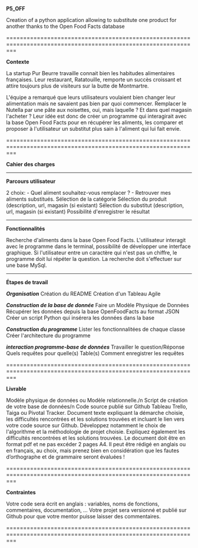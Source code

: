 **P5_OFF**

Creation of a python application allowing to substitute one product for another thanks to the Open Food Facts database

===============================================================================================================

**Contexte**

La startup Pur Beurre travaille connait bien les habitudes alimentaires françaises. Leur restaurant, Ratatouille, remporte un 
succès croissant et attire toujours plus de visiteurs sur la butte de Montmartre.

L'équipe a remarqué que leurs utilisateurs voulaient bien changer leur alimentation mais ne savaient pas bien par quoi commencer. 
Remplacer le Nutella par une pâte aux noisettes, oui, mais laquelle ? Et dans quel magasin l'acheter ? Leur idée est donc de 
créer un programme qui interagirait avec la base Open Food Facts pour en récupérer les aliments, les comparer et proposer à 
l'utilisateur un substitut plus sain à l'aliment qui lui fait envie.

===============================================================================================================

**Cahier des charges**

---------------------------------------------------------------------------------------------------------------

**Parcours utilisateur**

2 choix:  - Quel aliment souhaitez-vous remplacer ?
          - Retrouver mes aliments substitués.
Sélection de la catégorie
Sélection du produit (description, url, magasin (si existant)
Sélection du substitut (description, url, magasin (si existant)
Possibilité d'enregistrer le résultat

---------------------------------------------------------------------------------------------------------------

**Fonctionnalités**

Recherche d'aliments dans la base Open Food Facts.
L'utilisateur interagit avec le programme dans le terminal, possibilité de développer une interface graphique.
Si l'utilisateur entre un caractère qui n'est pas un chiffre, le programme doit lui répéter la question.
La recherche doit s'effectuer sur une base MySql.

---------------------------------------------------------------------------------------------------------------

**Étapes de travail**

***Organisation***
Création du README
Création d'un Tableau Agile

***Construction de la base de donnée***
Faire un Modèle Physique de Données
Récupérer les données depuis la base OpenFoodFacts au format JSON
Créer un script Python qui insérera les données dans la base

***Construction du programme***
Lister les fonctionnalitées de chaque classe
Créer l'architecture du programme

***interaction programme-base de données***
Travailler le question/Réponse
Quels requêtes pour quelle(s) Table(s)
Comment enregistrer les requêtes

===============================================================================================================

**Livrable**

Modèle physique de données ou Modèle relationnelle./n
Script de création de votre base de données/n
Code source publié sur Github
Tableau Trello, Taiga ou Pivotal Tracker.
Document texte expliquant la démarche choisie, les difficultés rencontrées et les solutions trouvées et incluant le lien vers 
votre code source sur Github. Développez notamment le choix de l'algorithme et la méthodologie de projet choisie. Expliquez 
également les difficultés rencontrées et les solutions trouvées. Le document doit être en format pdf et ne pas excéder 2 pages 
A4. Il peut être rédigé en anglais ou en français, au choix, mais prenez bien en considération que les fautes d’orthographe et 
de grammaire seront évaluées !

===============================================================================================================

**Contraintes**

 Votre code sera écrit en anglais : variables, noms de fonctions, commentaires, documentation, ...
 Votre projet sera versionné et publié sur Github pour que votre mentor puisse laisser des commentaires.
 
===============================================================================================================
